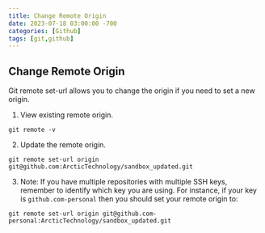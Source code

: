 ```yaml
---
title: Change Remote Origin
date: 2023-07-18 03:00:00 -700
categories: [Github]
tags: [git,github]
---
```


## Change Remote Origin
Git remote set-url allows you to change the origin if you need to set a new origin.

1. View existing remote origin.
```
git remote -v
```

2. Update the remote origin.
```
git remote set-url origin git@github.com:ArcticTechnology/sandbox_updated.git
```

3. Note: If you have multiple repositories with multiple SSH keys, remember to identify which key you are using. For instance, if your key is ```github.com-personal``` then you should set your remote origin to:
```
git remote set-url origin git@github.com-personal:ArcticTechnology/sandbox_updated.git
```
